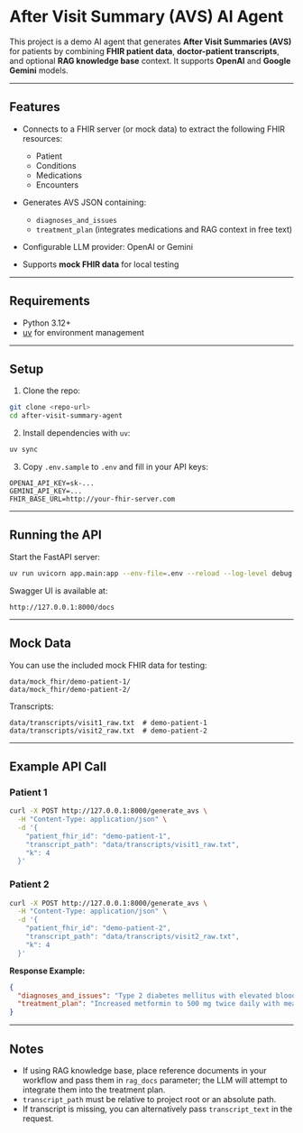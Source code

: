 # After Visit Summary (AVS) AI Agent

This project is a demo AI agent that generates **After Visit Summaries (AVS)** for patients by combining **FHIR patient data**, **doctor-patient transcripts**, and optional **RAG knowledge base** context. It supports **OpenAI** and **Google Gemini** models.

---

## Features

* Connects to a FHIR server (or mock data) to extract the following FHIR resources:
  * Patient
  * Conditions
  * Medications
  * Encounters
* Generates AVS JSON containing:

  * `diagnoses_and_issues`
  * `treatment_plan` (integrates medications and RAG context in free text)
* Configurable LLM provider: OpenAI or Gemini
* Supports **mock FHIR data** for local testing

---

## Requirements

* Python 3.12+
* [uv](https://uv.run/) for environment management

---

## Setup

1. Clone the repo:

```bash
git clone <repo-url>
cd after-visit-summary-agent
```

2. Install dependencies with `uv`:

```bash
uv sync
```

3. Copy `.env.sample` to `.env` and fill in your API keys:

```
OPENAI_API_KEY=sk-...
GEMINI_API_KEY=...
FHIR_BASE_URL=http://your-fhir-server.com
```

---

## Running the API

Start the FastAPI server:

```bash
uv run uvicorn app.main:app --env-file=.env --reload --log-level debug
```

Swagger UI is available at:

```
http://127.0.0.1:8000/docs
```

---

## Mock Data

You can use the included mock FHIR data for testing:

```
data/mock_fhir/demo-patient-1/
data/mock_fhir/demo-patient-2/
```

Transcripts:

```
data/transcripts/visit1_raw.txt  # demo-patient-1
data/transcripts/visit2_raw.txt  # demo-patient-2
```

---

## Example API Call

### Patient 1

```bash
curl -X POST http://127.0.0.1:8000/generate_avs \
  -H "Content-Type: application/json" \
  -d '{
    "patient_fhir_id": "demo-patient-1",
    "transcript_path": "data/transcripts/visit1_raw.txt",
    "k": 4
  }'
```

### Patient 2

```bash
curl -X POST http://127.0.0.1:8000/generate_avs \
  -H "Content-Type: application/json" \
  -d '{
    "patient_fhir_id": "demo-patient-2",
    "transcript_path": "data/transcripts/visit2_raw.txt",
    "k": 4
  }'
```

**Response Example:**

```json
{
  "diagnoses_and_issues": "Type 2 diabetes mellitus with elevated blood pressure...",
  "treatment_plan": "Increased metformin to 500 mg twice daily with meals. Start Lisinopril 10 mg daily. Monitor blood pressure and kidney function. Lifestyle: low sodium diet, regular exercise, glucose log. Follow-up in 3-4 weeks..."
}
```

---

## Notes

* If using RAG knowledge base, place reference documents in your workflow and pass them in `rag_docs` parameter; the LLM will attempt to integrate them into the treatment plan.
* `transcript_path` must be relative to project root or an absolute path.
* If transcript is missing, you can alternatively pass `transcript_text` in the request.
